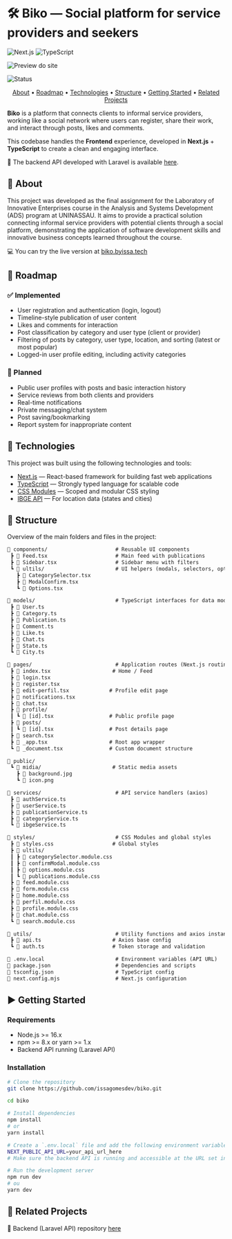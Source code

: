 # 🛠️ Biko — Social platform for service providers and seekers

![Next.js](https://img.shields.io/badge/Next.js-000?style=for-the-badge&logo=next.js) ![TypeScript](https://img.shields.io/badge/typescript-%23007ACC.svg?style=for-the-badge&logo=typescript&logoColor=white)

![Preview do site](https://biko.byissa.tech/midia/preview.png)


![Status](https://img.shields.io/badge/status-in_development-yellow) 

<p align="center">
  <a href="#about">About</a> •
  <a href="#roadmap">Roadmap</a> •
  <a href="#technologies">Technologies</a> •
  <a href="#structure">Structure</a> •
  <a href="#getting-started">Getting Started</a> •
  <a href="#related-projects">Related Projects</a>
</p>

**Biko** is a platform that connects clients to informal service providers, working like a social network where users can register, share their work, and interact through posts, likes and comments.

This codebase handles the **Frontend** experience, developed in **Next.js** + **TypeScript** to create a clean and engaging interface.

🔗 The backend API developed with Laravel is available [here](https://github.com/issagomesdev/biko-api).

<h2 id="about"> 📌 About</h2>

This project was developed as the final assignment for the Laboratory of Innovative Enterprises course in the Analysis and Systems Development (ADS) program at UNINASSAU. It aims to provide a practical solution connecting informal service providers with potential clients through a social platform, demonstrating the application of software development skills and innovative business concepts learned throughout the course.

💻 You can try the live version at [biko.byissa.tech](https://biko.byissa.tech/)

<h2 id="roadmap"> 🚧 Roadmap</h2>

### ✅ Implemented

- User registration and authentication (login, logout)
- Timeline-style publication of user content
- Likes and comments for interaction
- Post classification by category and user type (client or provider)
- Filtering of posts by category, user type, location, and sorting (latest or most popular)
- Logged-in user profile editing, including activity categories

### 🔄 Planned

- Public user profiles with posts and basic interaction history
- Service reviews from both clients and providers
- Real-time notifications
- Private messaging/chat system
- Post saving/bookmarking
- Report system for inappropriate content

<h2 id="technologies"> 🧪 Technologies</h2>

This project was built using the following technologies and tools:

- [Next.js](https://nextjs.org/) — React-based framework for building fast web applications
- [TypeScript](https://www.typescriptlang.org/) — Strongly typed language for scalable code
- [CSS Modules](https://github.com/css-modules/css-modules) — Scoped and modular CSS styling
- [IBGE API](https://servicodados.ibge.gov.br/api/docs/) — For location data (states and cities)

<h2 id="structure"> 📁 Structure</h2>

Overview of the main folders and files in the project:

```txt
📂 components/                      # Reusable UI components
 ┣ 📄 Feed.tsx                      # Main feed with publications
 ┣ 📄 Sidebar.tsx                   # Sidebar menu with filters
 ┗ 📂 ultils/                       # UI helpers (modals, selectors, options)
   ┣ 📄 CategorySelector.tsx
   ┣ 📄 ModalConfirm.tsx
   ┗ 📄 Options.tsx

📂 models/                          # TypeScript interfaces for data models
 ┣ 📄 User.ts
 ┣ 📄 Category.ts
 ┣ 📄 Publication.ts
 ┣ 📄 Comment.ts
 ┣ 📄 Like.ts
 ┣ 📄 Chat.ts
 ┣ 📄 State.ts
 ┗ 📄 City.ts

📂 pages/                           # Application routes (Next.js routing)
 ┣ 📄 index.tsx                    # Home / Feed
 ┣ 📄 login.tsx
 ┣ 📄 register.tsx
 ┣ 📄 edit-perfil.tsx             # Profile edit page
 ┣ 📄 notifications.tsx
 ┣ 📄 chat.tsx
 ┣ 📂 profile/
 ┃ ┗ 📄 [id].tsx                  # Public profile page
 ┣ 📂 posts/
 ┃ ┗ 📄 [id].tsx                  # Post details page
 ┣ 📄 search.tsx
 ┣ 📄 _app.tsx                    # Root app wrapper
 ┗ 📄 _document.tsx               # Custom document structure

📂 public/
 ┗ 📂 midia/                       # Static media assets
   ┣ 📄 background.jpg
   ┗ 📄 icon.png

📂 services/                        # API service handlers (axios)
 ┣ 📄 authService.ts
 ┣ 📄 userService.ts
 ┣ 📄 publicationService.ts
 ┣ 📄 categoryService.ts
 ┗ 📄 ibgeService.ts

📂 styles/                          # CSS Modules and global styles
 ┣ 📄 styles.css                   # Global styles
 ┣ 📂 ultils/
 ┃ ┣ 📄 categorySelector.module.css
 ┃ ┣ 📄 confirmModal.module.css
 ┃ ┣ 📄 options.module.css
 ┃ ┗ 📄 publications.module.css
 ┣ 📄 feed.module.css
 ┣ 📄 form.module.css
 ┣ 📄 home.module.css
 ┣ 📄 perfil.module.css
 ┣ 📄 profile.module.css
 ┣ 📄 chat.module.css
 ┗ 📄 search.module.css

📂 utils/                           # Utility functions and axios instance
 ┣ 📄 api.ts                       # Axios base config
 ┗ 📄 auth.ts                      # Token storage and validation

📄 .env.local                       # Environment variables (API URL)
📄 package.json                     # Dependencies and scripts
📄 tsconfig.json                    # TypeScript config
📄 next.config.mjs                  # Next.js configuration
```

<h2 id="getting-started">▶️ Getting Started</h2>

### Requirements

- Node.js >= 16.x
- npm >= 8.x or yarn >= 1.x
- Backend API running (Laravel API)

### Installation

```bash
# Clone the repository
git clone https://github.com/issagomesdev/biko.git

cd biko

# Install dependencies
npm install
# or
yarn install

# Create a `.env.local` file and add the following environment variable:
NEXT_PUBLIC_API_URL=your_api_url_here
# Make sure the backend API is running and accessible at the URL set in NEXT_PUBLIC_API_URL.

# Run the development server
npm run dev
# ou
yarn dev
```
<h2 id="related-projects">🔗 Related Projects</h2>

🧱 Backend (Laravel API) repository [here](https://github.com/issagomesdev/biko-api)